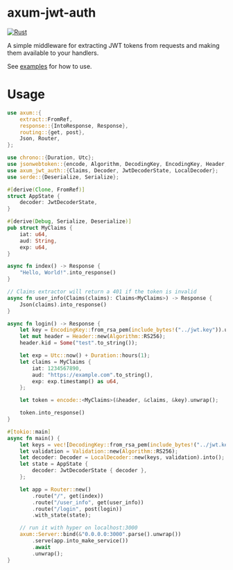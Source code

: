 # axum-jwt-auth

[![Rust](https://github.com/cmackenzie1/axum-jwt-auth/actions/workflows/rust.yml/badge.svg)](https://github.com/cmackenzie1/axum-jwt-auth/actions/workflows/rust.yml)

A simple middleware for extracting JWT tokens from requests and making them available to your handlers.

See [examples](./examples/) for how to use.

# Usage

```rust
use axum::{
    extract::FromRef,
    response::{IntoResponse, Response},
    routing::{get, post},
    Json, Router,
};

use chrono::{Duration, Utc};
use jsonwebtoken::{encode, Algorithm, DecodingKey, EncodingKey, Header, Validation};
use axum_jwt_auth::{Claims, Decoder, JwtDecoderState, LocalDecoder};
use serde::{Deserialize, Serialize};

#[derive(Clone, FromRef)]
struct AppState {
    decoder: JwtDecoderState,
}

#[derive(Debug, Serialize, Deserialize)]
pub struct MyClaims {
    iat: u64,
    aud: String,
    exp: u64,
}

async fn index() -> Response {
    "Hello, World!".into_response()
}

// Claims extractor will return a 401 if the token is invalid
async fn user_info(Claims(claims): Claims<MyClaims>) -> Response {
    Json(claims).into_response()
}

async fn login() -> Response {
    let key = EncodingKey::from_rsa_pem(include_bytes!("../jwt.key")).unwrap();
    let mut header = Header::new(Algorithm::RS256);
    header.kid = Some("test".to_string());

    let exp = Utc::now() + Duration::hours(1);
    let claims = MyClaims {
        iat: 1234567890,
        aud: "https://example.com".to_string(),
        exp: exp.timestamp() as u64,
    };

    let token = encode::<MyClaims>(&header, &claims, &key).unwrap();

    token.into_response()
}

#[tokio::main]
async fn main() {
    let keys = vec![DecodingKey::from_rsa_pem(include_bytes!("../jwt.key.pub")).unwrap()];
    let validation = Validation::new(Algorithm::RS256);
    let decoder: Decoder = LocalDecoder::new(keys, validation).into();
    let state = AppState {
        decoder: JwtDecoderState { decoder },
    };

    let app = Router::new()
        .route("/", get(index))
        .route("/user_info", get(user_info))
        .route("/login", post(login))
        .with_state(state);

    // run it with hyper on localhost:3000
    axum::Server::bind(&"0.0.0.0:3000".parse().unwrap())
        .serve(app.into_make_service())
        .await
        .unwrap();
}
```

